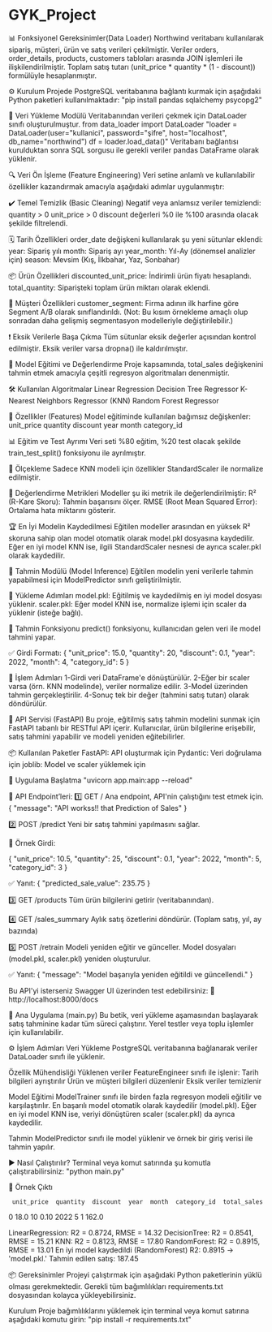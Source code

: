 # GYK_Project

📊 Fonksiyonel Gereksinimler(Data Loader)
Northwind veritabanı kullanılarak sipariş, müşteri, ürün ve satış verileri çekilmiştir.
Veriler orders, order_details, products, customers tabloları arasında JOIN işlemleri ile ilişkilendirilmiştir.
Toplam satış tutarı (unit_price * quantity * (1 - discount)) formülüyle hesaplanmıştır.

⚙️ Kurulum
Projede PostgreSQL veritabanına bağlantı kurmak için aşağıdaki Python paketleri kullanılmaktadır:
"pip install pandas sqlalchemy psycopg2"

🧩 Veri Yükleme Modülü
Veritabanından verileri çekmek için DataLoader sınıfı oluşturulmuştur.
from data_loader import DataLoader
"loader = DataLoader(user="kullanici", password="şifre", host="localhost", db_name="northwind")
df = loader.load_data()"
Veritabanı bağlantısı kurulduktan sonra SQL sorgusu ile gerekli veriler pandas DataFrame olarak yüklenir.



🔍 Veri Ön İşleme (Feature Engineering)
Veri setine anlamlı ve kullanılabilir özellikler kazandırmak amacıyla aşağıdaki adımlar uygulanmıştır:

✔️ Temel Temizlik (Basic Cleaning)
Negatif veya anlamsız veriler temizlendi:
quantity > 0
unit_price > 0
discount değerleri %0 ile %100 arasında olacak şekilde filtrelendi.

🗓️ Tarih Özellikleri
order_date değişkeni kullanılarak şu yeni sütunlar eklendi:
year: Sipariş yılı
month: Sipariş ayı
year_month: Yıl-Ay (dönemsel analizler için)
season: Mevsim (Kış, İlkbahar, Yaz, Sonbahar)

📦 Ürün Özellikleri
discounted_unit_price: İndirimli ürün fiyatı hesaplandı.
total_quantity: Siparişteki toplam ürün miktarı olarak eklendi.

👥 Müşteri Özellikleri
customer_segment: Firma adının ilk harfine göre Segment A/B olarak sınıflandırıldı.
(Not: Bu kısım örnekleme amaçlı olup sonradan daha gelişmiş segmentasyon modelleriyle değiştirilebilir.)

❗ Eksik Verilerle Başa Çıkma
Tüm sütunlar eksik değerler açısından kontrol edilmiştir.
Eksik veriler varsa dropna() ile kaldırılmıştır.



🤖 Model Eğitimi ve Değerlendirme
Proje kapsamında, total_sales değişkenini tahmin etmek amacıyla çeşitli regresyon algoritmaları denenmiştir.

🛠️ Kullanılan Algoritmalar
Linear Regression
Decision Tree Regressor
K-Nearest Neighbors Regressor (KNN)
Random Forest Regressor

📌 Özellikler (Features)
Model eğitiminde kullanılan bağımsız değişkenler:
unit_price
quantity
discount
year
month
category_id

📊 Eğitim ve Test Ayrımı
Veri seti %80 eğitim, %20 test olacak şekilde train_test_split() fonksiyonu ile ayrılmıştır.

🔁 Ölçekleme
Sadece KNN modeli için özellikler StandardScaler ile normalize edilmiştir.

🧪 Değerlendirme Metrikleri
Modeller şu iki metrik ile değerlendirilmiştir:
R² (R-Kare Skoru): Tahmin başarısını ölçer.
RMSE (Root Mean Squared Error): Ortalama hata miktarını gösterir.

🏆 En İyi Modelin Kaydedilmesi
Eğitilen modeller arasından en yüksek R² skoruna sahip olan model otomatik olarak model.pkl dosyasına kaydedilir.
Eğer en iyi model KNN ise, ilgili StandardScaler nesnesi de ayrıca scaler.pkl olarak kaydedilir.



🔮 Tahmin Modülü (Model Inference)
Eğitilen modelin yeni verilerle tahmin yapabilmesi için ModelPredictor sınıfı geliştirilmiştir.

🔄 Yükleme Adımları
model.pkl: Eğitilmiş ve kaydedilmiş en iyi model dosyası yüklenir.
scaler.pkl: Eğer model KNN ise, normalize işlemi için scaler da yüklenir (isteğe bağlı).

🧠 Tahmin Fonksiyonu
predict() fonksiyonu, kullanıcıdan gelen veri ile model tahmini yapar.

✅ Girdi Formatı:
{
    "unit_price": 15.0,
    "quantity": 20,
    "discount": 0.1,
    "year": 2022,
    "month": 4,
    "category_id": 5
}


🔁 İşlem Adımları
1-Girdi veri DataFrame'e dönüştürülür.
2-Eğer bir scaler varsa (örn. KNN modelinde), veriler normalize edilir.
3-Model üzerinden tahmin gerçekleştirilir.
4-Sonuç tek bir değer (tahmini satış tutarı) olarak döndürülür.

🚀 API Servisi (FastAPI)
Bu proje, eğitilmiş satış tahmin modelini sunmak için FastAPI tabanlı bir RESTful API içerir. Kullanıcılar, ürün bilgilerine erişebilir, satış tahmini yapabilir ve modeli yeniden eğitebilirler.

📦 Kullanılan Paketler
FastAPI: API oluşturmak için
Pydantic: Veri doğrulama için
joblib: Model ve scaler yüklemek için

📌 Uygulama Başlatma
"uvicorn app.main:app --reload"

🔗 API Endpoint’leri:
1️⃣ GET /
Ana endpoint, API'nin çalıştığını test etmek için.
{
  "message": "API workss!! that Prediction of Sales"
}

2️⃣ POST /predict
Yeni bir satış tahmini yapılmasını sağlar.

🧾 Örnek Girdi:

{
  "unit_price": 10.5,
  "quantity": 25,
  "discount": 0.1,
  "year": 2022,
  "month": 5,
  "category_id": 3
}

✅ Yanıt:
{
  "predicted_sale_value": 235.75
}

3️⃣ GET /products
Tüm ürün bilgilerini getirir (veritabanından).

4️⃣ GET /sales_summary
Aylık satış özetlerini döndürür. (Toplam satış, yıl, ay bazında)

5️⃣ POST /retrain
Modeli yeniden eğitir ve günceller. Model dosyaları (model.pkl, scaler.pkl) yeniden oluşturulur.

✅ Yanıt:
{
  "message": "Model başarıyla yeniden eğitildi ve güncellendi."
}

Bu API'yi isterseniz Swagger UI üzerinden test edebilirsiniz:
📍 http://localhost:8000/docs



🧪 Ana Uygulama (main.py)
Bu betik, veri yükleme aşamasından başlayarak satış tahminine kadar tüm süreci çalıştırır. Yerel testler veya toplu işlemler için kullanılabilir.

⚙️ İşlem Adımları
Veri Yükleme
PostgreSQL veritabanına bağlanarak veriler DataLoader sınıfı ile yüklenir.

Özellik Mühendisliği
Yüklenen veriler FeatureEngineer sınıfı ile işlenir:
Tarih bilgileri ayrıştırılır
Ürün ve müşteri bilgileri düzenlenir
Eksik veriler temizlenir

Model Eğitimi
ModelTrainer sınıfı ile birden fazla regresyon modeli eğitilir ve karşılaştırılır.
En başarılı model otomatik olarak kaydedilir (model.pkl).
Eğer en iyi model KNN ise, veriyi dönüştüren scaler (scaler.pkl) da ayrıca kaydedilir.

Tahmin
ModelPredictor sınıfı ile model yüklenir ve örnek bir giriş verisi ile tahmin yapılır.

▶️ Nasıl Çalıştırılır?
Terminal veya komut satırında şu komutla çalıştırabilirsiniz:
"python main.py"


🧾 Örnek Çıktı

     unit_price  quantity  discount  year  month  category_id  total_sales
0         18.0        10      0.10  2022      5            1        162.0

LinearRegression: R2 = 0.8724, RMSE = 14.32
DecisionTree: R2 = 0.8541, RMSE = 15.21
KNN: R2 = 0.8123, RMSE = 17.80
RandomForest: R2 = 0.8915, RMSE = 13.01
En iyi model kaydedildi (RandomForest) R2: 0.8915 → 'model.pkl.'
Tahmin edilen satış: 187.45


📦 Gereksinimler
Projeyi çalıştırmak için aşağıdaki Python paketlerinin yüklü olması gerekmektedir. Gerekli tüm bağımlılıkları requirements.txt dosyasından kolayca yükleyebilirsiniz.

Kurulum
Proje bağımlılıklarını yüklemek için terminal veya komut satırına aşağıdaki komutu girin:
"pip install -r requirements.txt"








